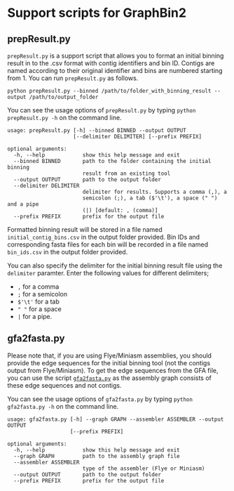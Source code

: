 # Support scripts for GraphBin2

## prepResult.py

`prepResult.py` is a support script that allows you to format an initial binning result in to the .csv format with contig identifiers and bin ID. Contigs are named according to their original identifier and bins are numbered starting from 1. You can run `prepResult.py` as follows.

```
python prepResult.py --binned /path/to/folder_with_binning_result --output /path/to/output_folder
```
You can see the usage options of `prepResult.py` by typing `python prepResult.py -h` on the command line.

```
usage: prepResult.py [-h] --binned BINNED --output OUTPUT
                     [--delimiter DELIMITER] [--prefix PREFIX]

optional arguments:
  -h, --help            show this help message and exit
  --binned BINNED       path to the folder containing the initial binning
                        result from an existing tool
  --output OUTPUT       path to the output folder
  --delimiter DELIMITER
                        delimiter for results. Supports a comma (,), a
                        semicolon (;), a tab ($'\t'), a space (" ") and a pipe
                        (|) [default: , (comma)]
  --prefix PREFIX       prefix for the output file
```

Formatted binning result will be stored in a file named `initial_contig_bins.csv` in the output folder provided. Bin IDs and corresponding fasta files for each bin will be recorded in a file named `bin_ids.csv` in the output folder provided.

You can also specify the delimiter for the initial binning result file using the `delimiter` paramter. Enter the following values for different delimiters; 
* `,` for a comma
* `;` for a semicolon
* `$'\t'` for a tab
* `" "` for a space 
* `|` for a pipe.

## gfa2fasta.py

Please note that, if you are using Flye/Miniasm assemblies, you should provide the edge sequences for the initial binning tool (not the contigs output from Flye/Miniasm). To get the edge sequences from the GFA file, you can use the script [`gfa2fasta.py`](https://github.com/Vini2/GraphBin2/blob/master/support/gfa2fasta.py) as the assembly graph consists of these edge sequences and not contigs.

You can see the usage options of `gfa2fasta.py` by typing `python gfa2fasta.py -h` on the command line.

```
usage: gfa2fasta.py [-h] --graph GRAPH --assembler ASSEMBLER --output OUTPUT
                    [--prefix PREFIX]

optional arguments:
  -h, --help            show this help message and exit
  --graph GRAPH         path to the assembly graph file
  --assembler ASSEMBLER
                        type of the assembler (Flye or Miniasm)
  --output OUTPUT       path to the output folder
  --prefix PREFIX       prefix for the output file
```
